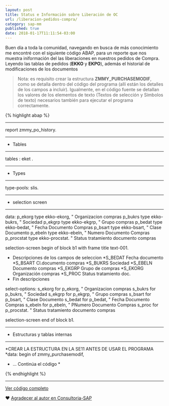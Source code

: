 ```yaml
---
layout: post
title: Status e Información sobre Liberación de OC
url: /liberacion-pedidos-compra/
category: sap-mm
published: true
date: 2018-01-17T11:11:54-03:00
---
```


Buen día a toda la comunidad, navegando en busca de más conocimiento me encontré con el siguiente código ABAP, para un reporte que nos muestra iniformación del las liberaciones en nuestros pedidos de Compra. Leyendo las tablas de pedidos (**EKKO** y **EKPO**), además el historial de modificaciones de los documentos

<!--more-->

>Nota: es requisito crear la estructura **ZMMY_PURCHASEMODIF**, como se detalla dentro del código del programa (allí están los detalles de los campos a incluir). Igualmente, en el código fuente se detallan los valores de los elementos de texto (Textos de selección y Símbolos de texto) necesarios también para ejecutar el programa correctamente.

{% highlight abap %}
********************************************************************

report  zmmy_po_history.

************************************************************************
* Tables
************************************************************************
tables : eket .

************************************************************************
* Types
************************************************************************
type-pools: slis.

************************************************************************
* selection screen
************************************************************************

data:
p_ekorg type ekko-ekorg,  " Organizacion compras
p_bukrs type ekko-bukrs,  " Sociedad
p_ekgrp type ekko-ekgrp,  " Grupo compras
p_bedat type ekko-bedat,  " Fecha Documento Compras
p_bsart type ekko-bsart,  " Clase Documento
p_ebeln type ekko-ebeln,  " Numero Documento Compras
p_procstat type ekko-procstat.  " Status tratamiento documento compras

selection-screen begin of block b1 with frame title text-001.

* Descripciones de los campos de seleccion
*S_BEDAT  Fecha documento
*S_BSART  Cl.documento compras
*S_BUKRS  Sociedad
*S_EBELN  Documento compras
*S_EKGRP  Grupo de compras
*S_EKORG  Organización compras
*S_PROC	Status tratamiento doc.
* Fin descripciones

select-options:
s_ekorg for p_ekorg,  " Organizacion compras
s_bukrs for p_bukrs,  " Sociedad
s_ekgrp for p_ekgrp,  " Grupo compras
s_bsart for p_bsart,  " Clase Documento
s_bedat for p_bedat,  " Fecha Documento Compras
s_ebeln for p_ebeln,  " PNumero Documento Compras
s_proc for p_procstat.  " Status tratamiento documento compras

selection-screen end of block b1.



************************************************************************
* Estructuras y tablas internas
************************************************************************
*CREAR LA ESTRUCTURA EN LA SE11 ANTES DE USAR EL PROGRAMA
*data: begin of zmmy_purchasemodif,

* ... Continúa el código  *

{% endhighlight %}

***

[Ver código completo](https://github.com/consultoria-sap/ABAP/blob/master/codigos/informacion-liberacion-pedidos-compra/zmmy_po_history.abap)

:heart: [Agradecer al autor en Consultoria-SAP](http://foros.consultoria-sap.com/t/status-e-informacion-de-liberacion-en-pedidos-comp/16468)
